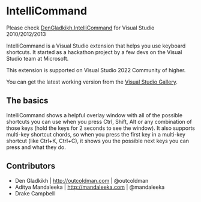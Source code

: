 IntelliCommand
==============

Please check [DenGladkikh.IntelliCommand](https://marketplace.visualstudio.com/items?itemName=DenGladkikh.IntelliCommand) for Visual Studio 2010/2012/2013

IntelliCommand is a Visual Studio extension that helps you use keyboard shortcuts. It started as a hackathon project by a few devs on the Visual Studio team at Microsoft.

This extension is supported on Visual Studio 2022 Community of higher.

You can get the latest working version from the [Visual Studio Gallery][1].

The basics
----
IntelliCommand shows a helpful overlay window with all of the possible shortcuts you can use when you press Ctrl, Shift, Alt or any combination of those keys (hold the keys for 2 seconds to see the window). It also supports multi-key shortcut chords, so when you press the first key in a multi-key shortcut (like Ctrl+K, Ctrl+C), it shows you the possible next keys you can press and what they do.

Contributors
---

- Den Gladkikh | http://outcoldman.com | @outcoldman
- Aditya Mandaleeka | http://mandaleeka.com | @mandaleeka
- Drake Campbell

[1]:https://marketplace.visualstudio.com/items?itemName=LokeshGovindu.IntelliCommand

